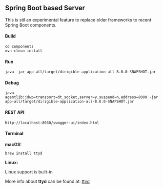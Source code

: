## Spring Boot based Server

This is stil an experimental feature to replace older frameworks to recent Spring Boot components.

#### Build

	cd components
	mvn clean install
	
#### Run

	java -jar app-all/target/dirigible-application-all-8.0.0-SNAPSHOT.jar

#### Debug

	java -agentlib:jdwp=transport=dt_socket,server=y,suspend=n,address=8000 -jar app-all/target/dirigible-application-all-8.0.0-SNAPSHOT.jar
	
#### REST API

	http://localhost:8080/swagger-ui/index.html
	
#### Terminal

**macOS:**

```
brew install ttyd
```

**Linux:**

Linux support is built-in

More info about **ttyd** can be found at: [ttyd](https://github.com/tsl0922/ttyd)
